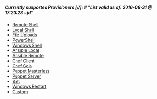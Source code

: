 ##### Currently supported Provisioners [//]: # "List valid as of: 2016-08-31 @ 17:23:23 ~jd"

 * [Remote Shell]()
 * [Local Shell]()
 * [File Uploads]()
 * [PowerShell]()
 * [Windows Shell]()
 * [Ansible Local]()
 * [Ansible Remote]()
 * [Chef Client]()
 * [Chef Solo]()
 * [Puppet Masterless]()
 * [Puppet Server]()
 * [Salt]()
 * [Windows Restart]()
 * [Custom]()
